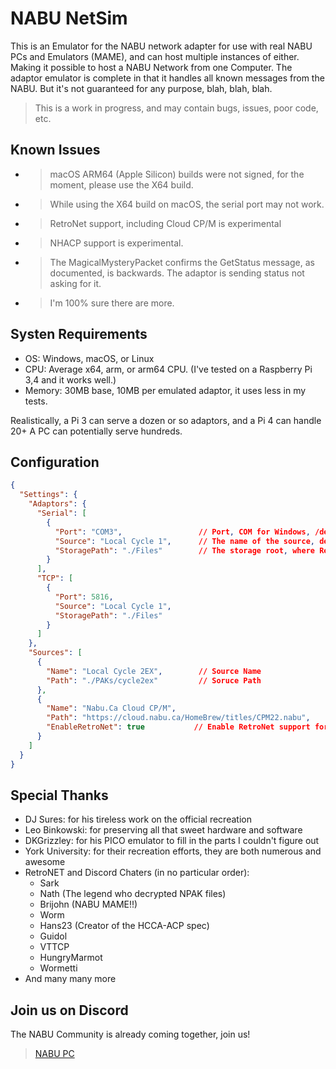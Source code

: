 ﻿# NABU NetSim

This is an Emulator for the NABU network adapter for use with real NABU PCs and Emulators (MAME),
and can host multiple instances of either. Making it possible to host a NABU Network from one
Computer. The adaptor emulator is complete in that it handles all known messages from the NABU.
But it's not guaranteed for any purpose, blah, blah, blah.

> This is a work in progress, and may contain bugs, issues, poor code, etc.

## Known Issues

- > macOS ARM64 (Apple Silicon) builds were not signed, for the moment, please use the X64 build.
- > While using the X64 build on macOS, the serial port may not work.
- > RetroNet support, including Cloud CP/M is experimental
- > NHACP support is experimental.
- > The MagicalMysteryPacket confirms the GetStatus message, as documented, is backwards. The adaptor is sending status not asking for it.
- > I'm 100% sure there are more.

## Systen Requirements

- OS: Windows, macOS, or Linux
- CPU: Average x64, arm, or arm64 CPU. (I've tested on a Raspberry Pi 3,4 and it works well.)
- Memory: 30MB base, 10MB per emulated adaptor, it uses less in my tests.

Realistically, a Pi 3 can serve a dozen or so adaptors, and a Pi 4 can handle 20+
A PC can potentially serve hundreds.

## Configuration

```json
{
  "Settings": {
    "Adaptors": {
      "Serial": [
        {
          "Port": "COM3",                 // Port, COM for Windows, /dev/... for Linux/macOS
          "Source": "Local Cycle 1",      // The name of the source, defined below
          "StoragePath": "./Files"        // The storage root, where Retronet looks for files
        }
      ],
      "TCP": [
        {
          "Port": 5816,
          "Source": "Local Cycle 1",
          "StoragePath": "./Files" 
        }
      ]
    },
    "Sources": [
      {
        "Name": "Local Cycle 2EX",        // Source Name
        "Path": "./PAKs/cycle2ex"         // Soruce Path
      },
      {
        "Name": "Nabu.Ca Cloud CP/M",
        "Path": "https://cloud.nabu.ca/HomeBrew/titles/CPM22.nabu",
        "EnableRetroNet": true           // Enable RetroNet support for this source
      }
    ]
  }
}
```

## Special Thanks

- DJ Sures: for his tireless work on the official recreation
- Leo Binkowski: for preserving all that sweet hardware and software
- DKGrizzley: for his PICO emulator to fill in the parts I couldn't figure out
- York University: for their recreation efforts, they are both numerous and awesome
- RetroNET and Discord Chaters (in no particular order):
  - Sark
  - Nath (The legend who decrypted NPAK files)
  - Brijohn (NABU MAME!!)
  - Worm
  - Hans23 (Creator of the HCCA-ACP spec)
  - Guidol
  - VTTCP
  - HungryMarmot
  - Wormetti
- And many many more

## Join us on Discord

The NABU Community is already coming together, join us!

> [NABU PC](https://discord.gg/NgxTXvND2A)
